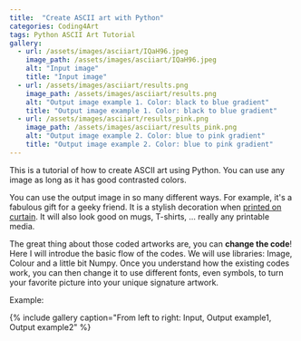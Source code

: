 ```yaml
---
title:  "Create ASCII art with Python"
categories: Coding4Art
tags: Python ASCII Art Tutorial
gallery:
  - url: /assets/images/asciiart/IQaH96.jpeg
    image_path: /assets/images/asciiart/IQaH96.jpeg
    alt: "Input image"
    title: "Input image"
  - url: /assets/images/asciiart/results.png
    image_path: /assets/images/asciiart/results.png
    alt: "Output image example 1. Color: black to blue gradient"
    title: "Output image example 1. Color: black to blue gradient"
  - url: /assets/images/asciiart/results_pink.png
    image_path: /assets/images/asciiart/results_pink.png
    alt: "Output image example 2. Color: blue to pink gradient"
    title: "Output image example 2. Color: blue to pink gradient"
---
```


This is a tutorial of how to create ASCII art using Python. You can use any image as long as it has good contrasted colors. 

You can use the output image in so many different ways. For example, it's a fabulous gift for a geeky friend. It is a stylish decoration when [printed on curtain](http://walyou.com/blog/2008/03/17/the-tree-ascii-curtain-for-geeks/). It will also look good on mugs, T-shirts, ... really any printable media. 

The great thing about those coded artworks are, you can **change the code**! Here I will introdue the basic flow of the codes. We will use libraries: Image, Colour and a little bit Numpy. Once you understand how the existing codes work, you can then change it to use different fonts, even symbols, to turn your favorite picture into your unique signature artwork. 

Example:

{% include gallery caption="From left to right: Input, Output example1, Output example2" %}



 
